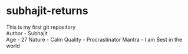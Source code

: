 # subhajit-returns
This is my first git repository
<br>
Author - Subhajit
<br>
Age - 27
Nature - Calm
Quality - Procrastinator
Mantra - I am Best in the world
